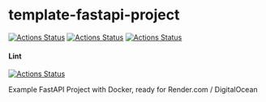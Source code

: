 # template-fastapi-project

[![Actions Status](https://github.com/zackees/template-fastapi-project/workflows/MacOS_Tests/badge.svg)](https://github.com/zackees/template-fastapi-project/actions/workflows/test_macos.yml)
[![Actions Status](https://github.com/zackees/template-fastapi-project/workflows/Win_Tests/badge.svg)](https://github.com/zackees/template-fastapi-project/actions/workflows/test_win.yml)
[![Actions Status](https://github.com/zackees/template-fastapi-project/workflows/Ubuntu_Tests/badge.svg)](https://github.com/zackees/template-fastapi-project/actions/workflows/test_ubuntu.yml)

#### Lint

[![Actions Status](https://github.com/zackees/template-fastapi-project/workflows/Lint/badge.svg)](https://github.com/zackees/template-fastapi-project/actions/workflows/lint.yml)

Example FastAPI Project with Docker, ready for Render.com / DigitalOcean

